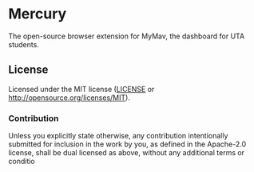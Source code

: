 # Mercury
The open-source browser extension for MyMav, the dashboard for UTA students.

## License
Licensed under the MIT license ([LICENSE](./LICENSE) or http://opensource.org/licenses/MIT).

### Contribution

Unless you explicitly state otherwise, any contribution intentionally submitted for inclusion in the work by you, as defined in the Apache-2.0 license, shall be dual licensed as above, without any additional terms or conditio
